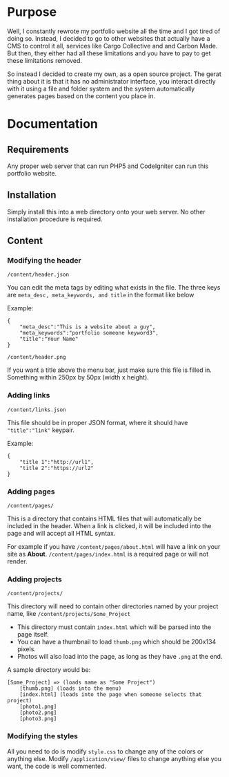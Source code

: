 Purpose
=======

Well, I constantly rewrote my portfolio website all the time and I got tired of doing so. Instead, I decided to go to other websites that actually have a CMS to control it all, services like Cargo Collective and and Carbon Made. But then, they either had all these limitations and you have to pay to get these limitations removed.

So instead I decided to create my own, as a open source project. The gerat thing about it is that it has no administrator interface, you interact directly with it using a file and folder system and the system automatically generates pages based on the content you place in.

Documentation
=============

Requirements
------------
Any proper web server that can run PHP5 and CodeIgniter can run this portfolio website.

Installation
------------
Simply install this into a web directory onto your web server. No other installation procedure is required.

Content
-------

### Modifying the header
`/content/header.json`

You can edit the meta tags by editing what exists in the file. The three keys are `meta_desc, meta_keywords, and title` in the format like below

Example:

    {
        "meta_desc":"This is a website about a guy",
        "meta_keywords":"portfolio someone keyword3",
        "title":"Your Name"
    }

`/content/header.png`

If you want a title above the menu bar, just make sure this file is filled in. Something within 250px by 50px (width x height).

### Adding links
`/content/links.json`

This file should be in proper JSON format, where it should have `"title":"link"` keypair.

Example:

	{
		"title 1":"http://url1",
		"title 2":"https://url2"
	}
	
### Adding pages
`/content/pages/`

This is a directory that contains HTML files that will automatically be included in the header. When a link is clicked, it will be included into the page and will accept all HTML syntax.

For example if you have `/content/pages/about.html` will have a link on your site as **About**. `/content/pages/index.html` is a required page or will not render.

### Adding projects
`/content/projects/`

This directory will need to contain other directories named by your project name, like `/content/projects/Some_Project`

- This directory must contain `index.html` which will be parsed into the page itself.
- You can have a thumbnail to load `thumb.png` which should be 200x134 pixels.
- Photos will also load into the page, as long as they have `.png` at the end.

A sample directory would be:

    [Some_Project] => (loads name as "Some Project")
        [thumb.png] (loads into the menu)
        [index.html] (loads into the page when someone selects that project)
        [photo1.png]
        [photo2.png]
        [photo3.png]

### Modifying the styles

All you need to do is modify `style.css` to change any of the colors or anything else. Modify `/application/view/` files to change anything else you want, the code is well commented.
